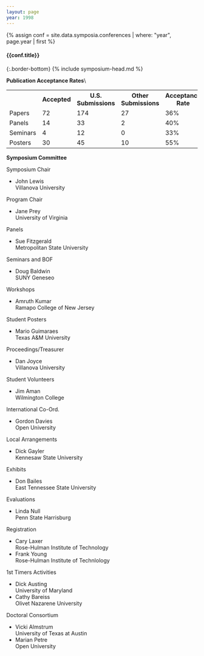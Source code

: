 ```yaml
---
layout: page
year: 1998
---
```

{% assign conf = site.data.symposia.conferences | where: "year", page.year | first %}
#### {{conf.title}}
{:.border-bottom}
{% include symposium-head.md %}


**Publication Acceptance Rates**\
<table class="table table-hover table-sm"><tbody><tr><th> </th>
<th>Accepted</th>
<th>U.S. Submissions</th>
<th>Other Submissions</th>
<th>Acceptance Rate</th>
</tr><tr><td>Papers</td>
<td>72</td>
<td>174</td>
<td>27</td>
<td>36%</td>
</tr><tr><td>Panels</td>
<td>14</td>
<td>33</td>
<td>2</td>
<td>40%</td>
</tr><tr><td>Seminars</td>
<td>4</td>
<td>12</td>
<td>0</td>
<td>33%</td>
</tr><tr><td>Posters</td>
<td>30</td>
<td>45</td>
<td>10</td>
<td>55%</td>
</tr></tbody></table>


**Symposium Committee**

Symposium Chair

-   John Lewis\
    Villanova University

Program Chair

-   Jane Prey\
    University of Virginia

Panels

-   Sue Fitzgerald\
    Metropolitan State University

Seminars and BOF

-   Doug Baldwin\
    SUNY Geneseo

Workshops

-   Amruth Kumar\
    Ramapo College of New Jersey

Student Posters

-   Mario Guimaraes\
    Texas A&M University

Proceedings/Treasurer

-   Dan Joyce\
    Villanova University

Student Volunteers

-   Jim Aman\
    Wilmington College

International Co-Ord.

-   Gordon Davies\
    Open University

Local Arrangements

-   Dick Gayler\
    Kennesaw State University

Exhibits

-   Don Bailes\
    East Tennessee State University

Evaluations

-   Linda Null\
    Penn State Harrisburg

Registration

-   Cary Laxer\
    Rose-Hulman Institute of Technology
-   Frank Young\
    Rose-Hulman Institute of Technlology

1st Timers Activities

-   Dick Austing\
    University of Maryland
-   Cathy Bareiss\
    Olivet Nazarene University

Doctoral Consortium

-   Vicki Almstrum\
    University of Texas at Austin
-   Marian Petre\
    Open University
